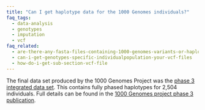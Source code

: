 ```yaml
---
title: "Can I get haplotype data for the 1000 Genomes individuals?"
faq_tags:
  - data-analysis
  - genotypes
  - imputation
  - vcf
faq_related:
  - are-there-any-fasta-files-containing-1000-genomes-variants-or-haplotypes
  - can-i-get-genotypes-specific-individualpopulation-your-vcf-files
  - how-do-i-get-sub-section-vcf-file
---
```

                    
The final data set produced by the 1000 Genomes Project was the [phase 3 integrated data set](http://ftp.1000genomes.ebi.ac.uk/vol1/ftp/release/20130502/). This contains fully phased haplotypes for 2,504 individuals. Full details can be found in the [1000 Genomes project phase 3 publication](http://www.nature.com/nature/journal/v526/n7571/full/nature15393.html).
